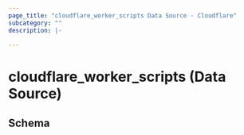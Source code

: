 ```yaml
---
page_title: "cloudflare_worker_scripts Data Source - Cloudflare"
subcategory: ""
description: |-
  
---
```


# cloudflare_worker_scripts (Data Source)




<!-- schema generated by tfplugindocs -->
## Schema


